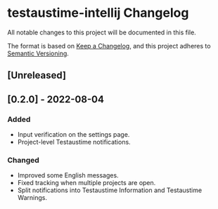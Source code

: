 # testaustime-intellij Changelog
All notable changes to this project will be documented in this file.

The format is based on [Keep a Changelog](https://keepachangelog.com/en/1.0.0/),
and this project adheres to [Semantic Versioning](https://semver.org/spec/v2.0.0.html).

## [Unreleased]

## [0.2.0] - 2022-08-04

### Added
- Input verification on the settings page.
- Project-level Testaustime notifications.
### Changed
- Improved some English messages.
- Fixed tracking when multiple projects are open.
- Split notifications into Testaustime Information and Testaustime Warnings.